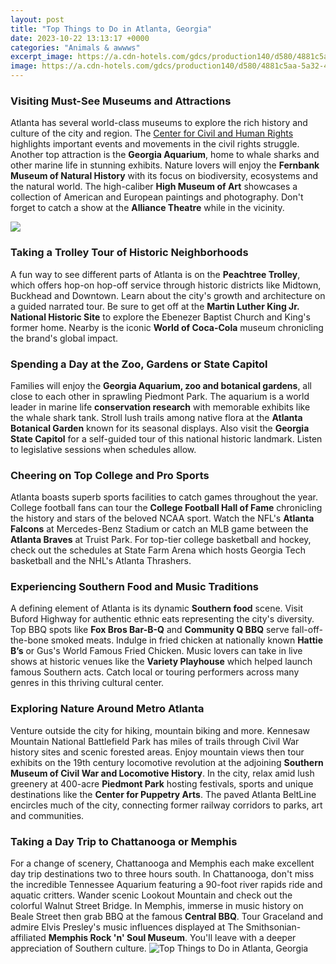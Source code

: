 ```yaml
---
layout: post
title: "Top Things to Do in Atlanta, Georgia"
date: 2023-10-22 13:13:17 +0000
categories: "Animals & awwws"
excerpt_image: https://a.cdn-hotels.com/gdcs/production140/d580/4881c5aa-5a32-4a10-8fed-9617f9926700.jpg
image: https://a.cdn-hotels.com/gdcs/production140/d580/4881c5aa-5a32-4a10-8fed-9617f9926700.jpg
---
```


### Visiting Must-See Museums and Attractions
Atlanta has several world-class museums to explore the rich history and culture of the city and region. The [Center for Civil and Human Rights](https://ustoday.github.io/2024-01-04-l-histoire-du-grand-duch-xe9-de-luxembourg-et-de-la-principaut-xe9-de-liechtenstein/) highlights important events and movements in the civil rights struggle. Another top attraction is the **Georgia Aquarium**, home to whale sharks and other marine life in stunning exhibits. Nature lovers will enjoy the **Fernbank Museum of Natural History** with its focus on biodiversity, ecosystems and the natural world. The high-caliber **High Museum of Art** showcases a collection of American and European paintings and photography. Don't forget to catch a show at the **Alliance Theatre** while in the vicinity.

![](https://cdn2.atlantamagazine.com/wp-content/uploads/sites/12/2017/10/skyview_courtesy.jpg)
### Taking a Trolley Tour of Historic Neighborhoods
A fun way to see different parts of Atlanta is on the **Peachtree Trolley**, which offers hop-on hop-off service through historic districts like Midtown, Buckhead and Downtown. Learn about the city's growth and architecture on a guided narrated tour. Be sure to get off at the **Martin Luther King Jr. National Historic Site** to explore the Ebenezer Baptist Church and King's former home. Nearby is the iconic **World of Coca-Cola** museum chronicling the brand's global impact.
### Spending a Day at the Zoo, Gardens or State Capitol
Families will enjoy the **Georgia Aquarium, zoo and botanical gardens**, all close to each other in sprawling Piedmont Park. The aquarium is a world leader in marine life **conservation research** with memorable exhibits like the whale shark tank. Stroll lush trails among native flora at the **Atlanta Botanical Garden** known for its seasonal displays. Also visit the **Georgia State Capitol** for a self-guided tour of this national historic landmark. Listen to legislative sessions when schedules allow. 
### Cheering on Top College and Pro Sports
Atlanta boasts superb sports facilities to catch games throughout the year. College football fans can tour the **College Football Hall of Fame** chronicling the history and stars of the beloved NCAA sport. Watch the NFL's **Atlanta Falcons** at Mercedes-Benz Stadium or catch an MLB game between the **Atlanta Braves** at Truist Park. For top-tier college basketball and hockey, check out the schedules at State Farm Arena which hosts Georgia Tech basketball and the NHL's Atlanta Thrashers.
### Experiencing Southern Food and Music Traditions
A defining element of Atlanta is its dynamic **Southern food** scene. Visit Buford Highway for authentic ethnic eats representing the city's diversity. Top BBQ spots like **Fox Bros Bar-B-Q** and **Community Q BBQ** serve fall-off-the-bone smoked meats. Indulge in fried chicken at nationally known **Hattie B’s** or Gus's World Famous Fried Chicken. Music lovers can take in live shows at historic venues like the **Variety Playhouse** which helped launch famous Southern acts. Catch local or touring performers across many genres in this thriving cultural center. 
### Exploring Nature Around Metro Atlanta
Venture outside the city for hiking, mountain biking and more. Kennesaw Mountain National Battlefield Park has miles of trails through Civil War history sites and scenic forested areas. Enjoy mountain views then tour exhibits on the 19th century locomotive revolution at the adjoining **Southern Museum of Civil War and Locomotive History**. In the city, relax amid lush greenery at 400-acre **Piedmont Park** hosting festivals, sports and unique destinations like the **Center for Puppetry Arts**. The paved Atlanta BeltLine encircles much of the city, connecting former railway corridors to parks, art and communities.
### Taking a Day Trip to Chattanooga or Memphis
For a change of scenery, Chattanooga and Memphis each make excellent day trip destinations two to three hours south. In Chattanooga, don't miss the incredible Tennessee Aquarium featuring a 90-foot river rapids ride and aquatic critters. Wander scenic Lookout Mountain and check out the colorful Walnut Street Bridge. In Memphis, immerse in music history on Beale Street then grab BBQ at the famous **Central BBQ**. Tour Graceland and admire Elvis Presley's music influences displayed at The Smithsonian-affiliated **Memphis Rock 'n' Soul Museum**. You'll leave with a deeper appreciation of Southern culture.
![Top Things to Do in Atlanta, Georgia](https://a.cdn-hotels.com/gdcs/production140/d580/4881c5aa-5a32-4a10-8fed-9617f9926700.jpg)